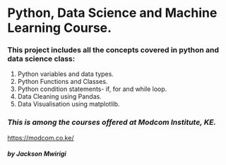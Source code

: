  
# Python, Data Science and Machine Learning Course.
### This project includes all the concepts covered in python and data science class: 
1. Python variables and data types.
2. Python Functions and Classes.
3. Python condition statements- if, for and while loop.
4. Data Cleaning using Pandas.
5. Data Visualisation using matplotlib.

### *This is among the courses offered at Modcom Institute, KE.*
<https://modcom.co.ke/>
#### *by Jackson Mwirigi*
